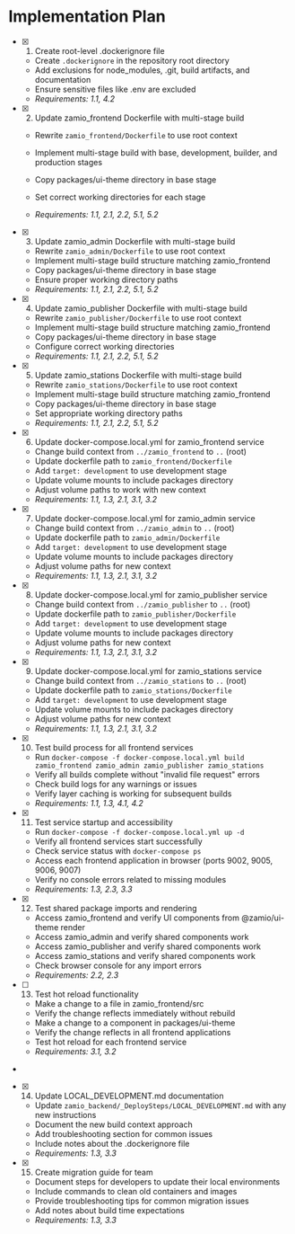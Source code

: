 # Implementation Plan

- [x] 1. Create root-level .dockerignore file

  - Create `.dockerignore` in the repository root directory
  - Add exclusions for node_modules, .git, build artifacts, and documentation
  - Ensure sensitive files like .env are excluded
  - _Requirements: 1.1, 4.2_

- [x] 2. Update zamio_frontend Dockerfile with multi-stage build

  - Rewrite `zamio_frontend/Dockerfile` to use root context
  - Implement multi-stage build with base, development, builder, and production stages
  - Copy packages/ui-theme directory in base stage

  - Set correct working directories for each stage
  - _Requirements: 1.1, 2.1, 2.2, 5.1, 5.2_

- [x] 3. Update zamio_admin Dockerfile with multi-stage build

  - Rewrite `zamio_admin/Dockerfile` to use root context
  - Implement multi-stage build structure matching zamio_frontend
  - Copy packages/ui-theme directory in base stage
  - Ensure proper working directory paths
  - _Requirements: 1.1, 2.1, 2.2, 5.1, 5.2_

- [x] 4. Update zamio_publisher Dockerfile with multi-stage build

  - Rewrite `zamio_publisher/Dockerfile` to use root context
  - Implement multi-stage build structure matching zamio_frontend
  - Copy packages/ui-theme directory in base stage
  - Configure correct working directories
  - _Requirements: 1.1, 2.1, 2.2, 5.1, 5.2_

- [x] 5. Update zamio_stations Dockerfile with multi-stage build

  - Rewrite `zamio_stations/Dockerfile` to use root context
  - Implement multi-stage build structure matching zamio_frontend
  - Copy packages/ui-theme directory in base stage
  - Set appropriate working directory paths
  - _Requirements: 1.1, 2.1, 2.2, 5.1, 5.2_

- [x] 6. Update docker-compose.local.yml for zamio_frontend service

  - Change build context from `../zamio_frontend` to `..` (root)
  - Update dockerfile path to `zamio_frontend/Dockerfile`
  - Add `target: development` to use development stage
  - Update volume mounts to include packages directory
  - Adjust volume paths to work with new context
  - _Requirements: 1.1, 1.3, 2.1, 3.1, 3.2_

- [x] 7. Update docker-compose.local.yml for zamio_admin service

  - Change build context from `../zamio_admin` to `..` (root)
  - Update dockerfile path to `zamio_admin/Dockerfile`
  - Add `target: development` to use development stage
  - Update volume mounts to include packages directory
  - Adjust volume paths for new context
  - _Requirements: 1.1, 1.3, 2.1, 3.1, 3.2_

- [x] 8. Update docker-compose.local.yml for zamio_publisher service

  - Change build context from `../zamio_publisher` to `..` (root)
  - Update dockerfile path to `zamio_publisher/Dockerfile`
  - Add `target: development` to use development stage
  - Update volume mounts to include packages directory
  - Adjust volume paths for new context
  - _Requirements: 1.1, 1.3, 2.1, 3.1, 3.2_

- [x] 9. Update docker-compose.local.yml for zamio_stations service

  - Change build context from `../zamio_stations` to `..` (root)
  - Update dockerfile path to `zamio_stations/Dockerfile`
  - Add `target: development` to use development stage
  - Update volume mounts to include packages directory
  - Adjust volume paths for new context
  - _Requirements: 1.1, 1.3, 2.1, 3.1, 3.2_

- [x] 10. Test build process for all frontend services

  - Run `docker-compose -f docker-compose.local.yml build zamio_frontend zamio_admin zamio_publisher zamio_stations`
  - Verify all builds complete without "invalid file request" errors
  - Check build logs for any warnings or issues
  - Verify layer caching is working for subsequent builds
  - _Requirements: 1.1, 1.3, 4.1, 4.2_

- [x] 11. Test service startup and accessibility

  - Run `docker-compose -f docker-compose.local.yml up -d`
  - Verify all frontend services start successfully
  - Check service status with `docker-compose ps`
  - Access each frontend application in browser (ports 9002, 9005, 9006, 9007)
  - Verify no console errors related to missing modules
  - _Requirements: 1.3, 2.3, 3.3_

- [x] 12. Test shared package imports and rendering

  - Access zamio_frontend and verify UI components from @zamio/ui-theme render
  - Access zamio_admin and verify shared components work
  - Access zamio_publisher and verify shared components work
  - Access zamio_stations and verify shared components work
  - Check browser console for any import errors
  - _Requirements: 2.2, 2.3_

- [ ] 13. Test hot reload functionality

  - Make a change to a file in zamio_frontend/src
  - Verify the change reflects immediately without rebuild
  - Make a change to a component in packages/ui-theme
  - Verify the change reflects in all frontend applications
  - Test hot reload for each frontend service
  - _Requirements: 3.1, 3.2_

-

- [x] 14. Update LOCAL_DEVELOPMENT.md documentation



  - Update `zamio_backend/_DeploySteps/LOCAL_DEVELOPMENT.md` with any new instructions
  - Document the new build context approach
  - Add troubleshooting section for common issues
  - Include notes about the .dockerignore file
  - _Requirements: 1.3, 3.3_

- [x] 15. Create migration guide for team

  - Document steps for developers to update their local environments
  - Include commands to clean old containers and images
  - Provide troubleshooting tips for common migration issues
  - Add notes about build time expectations
  - _Requirements: 1.3, 3.3_

